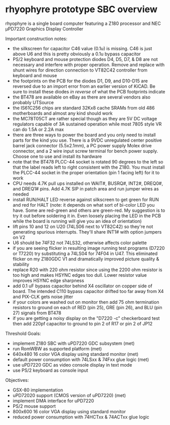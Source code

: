 # rhyophyre prototype SBC overview

rhyophyre is a single board computer featuring a Z180 processor and NEC µPD7220 Graphics Display Controller

Important construction notes:
- the silkscreen for capacitor C46 value (0.1u) is missing.  C46 is just above U6 and this is pretty obviously a 0.1u bypass capacitor
- PS/2 keyboard and mouse protection diodes D4, D5, D7, & D8 are not necessary and interfere with proper operation.  Remove and replace with shunt wires for direction connection to VT82C42 controller from keyboard and mouse
- the footprints on the PCB for the diodes D1, D9, and D10-D15 are reversed due to an import error from an earlier version of KiCAD.  Be sure to install these diodes *in reverse* of what the PCB footprints indicate
- the BT478 are available on eBay as there are several vendors also probably UTSource
- the IS61C256 chips are standard 32Kx8 cache SRAMs from old 486 motherboards and almost any kind should work
- the MC78T05CT are rather special though as they are 5V DC voltage regulators capable of 3A sustained operation while most 7805 style VR can do 1.5A or 2.2A max
- there are three ways to power the board and you only need to install parts for the kind you use.  There is a 9VDC unregulated center positive barrel jack connector (5.5x2.1mm), a PC power supply Molex drive connector, and a 2 wire input screw terminal for bench power supply.  Choose one to use and install its hardware
- note that the BT478 PLCC-44 socket is rotated 90 degrees to the left so that the label reads left to right consistent with the Z180.  You must install the PLCC-44 socket in the proper orientation (pin 1 facing left) for it to work
- CPU needs 4.7K pull ups installed on WAIT#, BUSRQ#, INT2#, DREQ0#, and DREQ1# pins.  Add 4.7K SIP in patch area and run jumper wires as needed
- install RUN/HALT LED reverse against silkscreen to get green for RUN and red for HALT (note: it depends on what sort of bi-color LED you have.  Some are red-green and others are green-red.  My suggestion is to try it out before soldering it in.  Even loosely placing the LED in the PCB while the board is running will give you an idea of orientation)
- lift pins 10 and 12 on U20 (74LS06 next to VT82C42) so they're not generating spurious interrupts.  They'll share INT1# with option jumpers on V2
- U6 should be 74F32 not 74LS32, otherwise affects color palette
- if you are seeing flicker in resulting image running test programs (D7220 or T7220) try substituting a 74LS04 for 74F04 in U47.  This eliminated flicker on my Z180GDC V1 and dramatically improved picture quality & stability
- replace R20 with 220 ohm resistor since using the 2200 ohm resistor is too high and makes HSYNC edges too dull.  Lower resistor value improves HSYNC edge sharpness
- add 0.1 uF bypass capacitor behind X4 oscillator on copper side of board.  The intended C110 bypass capacitor drifted too far away from X4 and PIX-CLK gets noise jitter
- if your colors are washed out on monitor then add 75 ohm termination resistors to ground on each of RED (pin 25), GRE (pin 26), and BLU (pin 27) signals from BT478
- if you are getting a noisy display on the "D7220 -c" checkerboard test then add 220pf capacitor to ground to pin 2 of R17 or pin 2 of JP12 


Threshold Goals:
- implement Z180 SBC with uPD7220 GDC subsystem (met)
- run RomWBW as supported platform (met)
- 640x480 16 color VGA display using standard monitor (met)
- default power consumption with 74LSxx & 74Fxx glue logic (met)
- use uPD7220 GDC as video console display in text mode
- use PS/2 keyboard as console input


Objectives:
- GSX-80 implementation
- uPD72020 support (CMOS version of uPD7220) (met)
- implement DMA interface for uPD7220
- PS/2 mouse support
- 800x600 16 color VGA display using standard monitor
- reduced power consumption with 74HCTxx & 74ACTxx glue logic
